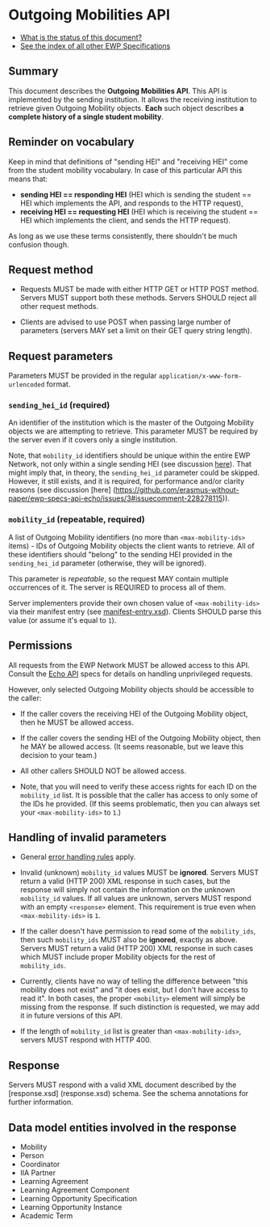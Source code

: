 Outgoing Mobilities API
=======================

* [What is the status of this document?][statuses]
* [See the index of all other EWP Specifications][develhub]


Summary
-------

This document describes the **Outgoing Mobilities API**. This API is
implemented by the sending institution. It allows the receiving institution to
retrieve given Outgoing Mobility objects. **Each** such object describes
**a complete history of a single student mobility**.


Reminder on vocabulary
----------------------

Keep in mind that definitions of "sending HEI" and "receiving HEI" come from
the student mobility vocabulary. In case of this particular API this means
that:

* **sending HEI == responding HEI** (HEI which is sending the student == HEI
  which implements the API, and responds to the HTTP request),
* **receiving HEI == requesting HEI** (HEI which is receiving the student ==
  HEI which implements the client, and sends the HTTP request).

As long as we use these terms consistently, there shouldn't be much confusion
though.


Request method
--------------

 * Requests MUST be made with either HTTP GET or HTTP POST method. Servers MUST
   support both these methods. Servers SHOULD reject all other request methods.

 * Clients are advised to use POST when passing large number of parameters
   (servers MAY set a limit on their GET query string length).


Request parameters
------------------

Parameters MUST be provided in the regular `application/x-www-form-urlencoded`
format.


### `sending_hei_id` (required)

An identifier of the institution which is the master of the Outgoing Mobility
objects we are attempting to retrieve. This parameter MUST be required by the
server even if it covers only a single institution.

Note, that `mobility_id` identifiers should be unique within the entire EWP
Network, not only within a single sending HEI (see discussion
[here](https://github.com/erasmus-without-paper/general-issues/issues/10)).
That might imply that, in theory, the `sending_hei_id` parameter could be
skipped. However, it still exists, and it is required, for performance and/or
clarity reasons (see discussion [here]
(https://github.com/erasmus-without-paper/ewp-specs-api-echo/issues/3#issuecomment-228278115)).


### `mobility_id` (repeatable, required)

A list of Outgoing Mobility identifiers (no more than `<max-mobility-ids>`
items) - IDs of Outgoing Mobility objects the client wants to retrieve. All of
these identifiers should "belong" to the sending HEI provided in the
`sending_hei_id` parameter (otherwise, they will be ignored).

This parameter is *repeatable*, so the request MAY contain multiple occurrences
of it. The server is REQUIRED to process all of them.

Server implementers provide their own chosen value of `<max-mobility-ids>` via
their manifest entry (see [manifest-entry.xsd](manifest-entry.xsd)). Clients
SHOULD parse this value (or assume it's equal to `1`).


Permissions
-----------

All requests from the EWP Network MUST be allowed access to this API. Consult
the [Echo API][echo] specs for details on handling unprivileged requests.

However, only selected Outgoing Mobility objects should be accessible to the
caller:

 * If the caller covers the receiving HEI of the Outgoing Mobility object, then
   he MUST be allowed access.

 * If the caller covers the sending HEI of the Outgoing Mobility object, then
   he MAY be allowed access. (It seems reasonable, but we leave this decision
   to your team.)

 * All other callers SHOULD NOT be allowed access.

 * Note, that you will need to verify these access rights for each ID on the
   `mobility_id` list. It is possible that the caller has access to only some
   of the IDs he provided. (If this seems problematic, then you can always set
   your `<max-mobility-ids>` to `1`.)


Handling of invalid parameters
------------------------------

 * General [error handling rules][error-handling] apply.

 * Invalid (unknown) `mobility_id` values MUST be **ignored**. Servers MUST
   return a valid (HTTP 200) XML response in such cases, but the response will
   simply not contain the information on the unknown `mobility_id` values. If
   all values are unknown, servers MUST respond with an empty `<response>`
   element. This requirement is true even when `<max-mobility-ids>` is `1`.

 * If the caller doesn't have permission to read some of the `mobility_ids`,
   then such `mobility_ids` MUST also be **ignored**, exactly as above. Servers
   MUST return a valid (HTTP 200) XML response in such cases which MUST include
   proper Mobility objects for the rest of `mobility_ids`.

 * Currently, clients have no way of telling the difference between "this
   mobility does not exist" and "it does exist, but I don't have access
   to read it". In both cases, the proper `<mobility>` element will simply be
   missing from the response. If such distinction is requested, we may add it
   in future versions of this API.

 * If the length of `mobility_id` list is greater than `<max-mobility-ids>`,
   servers MUST respond with HTTP 400.


Response
--------

Servers MUST respond with a valid XML document described by the [response.xsd]
(response.xsd) schema. See the schema annotations for further information.


Data model entities involved in the response
--------------------------------------------

 * Mobility
 * Person
 * Coordinator
 * IIA Partner
 * Learning Agreement
 * Learning Agreement Component
 * Learning Opportunity Specification
 * Learning Opportunity Instance
 * Academic Term


[develhub]: http://developers.erasmuswithoutpaper.eu/
[statuses]: https://github.com/erasmus-without-paper/ewp-specs-management#statuses
[registry-spec]: https://github.com/erasmus-without-paper/ewp-specs-api-registry
[discovery-api]: https://github.com/erasmus-without-paper/ewp-specs-api-discovery
[echo]: https://github.com/erasmus-without-paper/ewp-specs-api-echo
[error-handling]: https://github.com/erasmus-without-paper/ewp-specs-architecture#error-handling
[institutions-api]: https://github.com/erasmus-without-paper/ewp-specs-api-institutions
